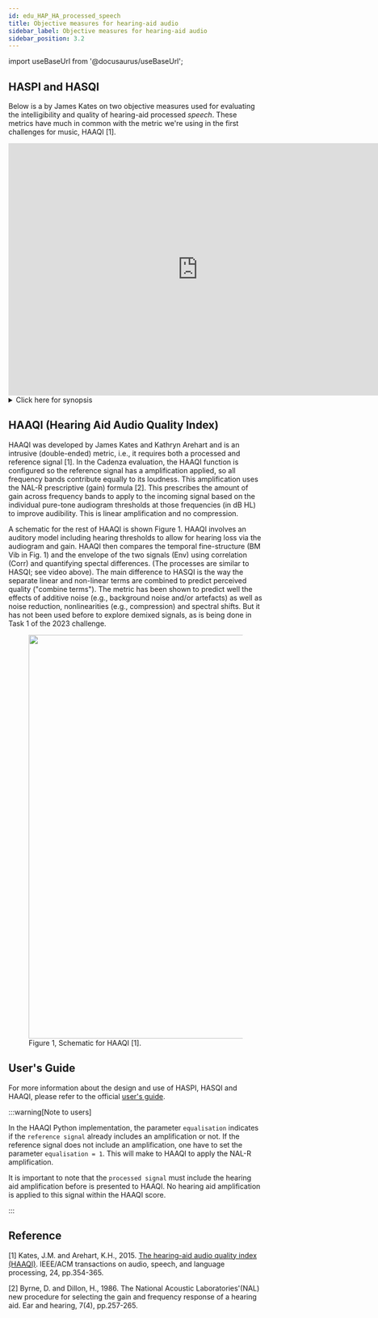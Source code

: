 ```yaml
---
id: edu_HAP_HA_processed_speech
title: Objective measures for hearing-aid audio
sidebar_label: Objective measures for hearing-aid audio
sidebar_position: 3.2
---
```


import useBaseUrl from '@docusaurus/useBaseUrl';

## HASPI and HASQI
Below is a by James Kates on two objective measures used for evaluating the intelligibility and quality of hearing-aid processed *speech*. These metrics have much in common with the metric we're using in the first challenges for music, HAAQI [1].

<div style={{textAlign:'center'}}>
<iframe width="750" height="500" src="https://www.youtube.com/embed/hp9NT1zkGz0" title="YouTube video player" frameborder="0" allow="accelerometer; autoplay; clipboard-write; encrypted-media; gyroscope; picture-in-picture; web-share" allowfullscreen></iframe>
</div>
<details>
<summary>Click here for synopsis</summary>

Signal degradations, such as additive noise and nonlinear distortion, can reduce the intelligibility and quality of a speech signal. Predicting intelligibility and quality for hearing aids is especially difficult since these devices may contain intentional nonlinear distortion designed to make speech more audible to a hearing-impaired listener. This speech processing often takes the form of time-varying multichannel gain adjustments. Intelligibility and quality metrics used for hearing aids and hearing-impaired listeners must therefore consider the trade-offs between audibility and distortion introduced by hearing-aid speech envelope modifications. This presentation uses the Hearing Aid Speech Perception Index (HASPI) and the Hearing Aid Speech Quality Index (HASQI) to predict intelligibility and quality, respectively. These indices incorporate a model of the auditory periphery that can be adjusted to reflect hearing loss. They have been trained on intelligibility scores and quality ratings from both normal-hearing and hearing-impaired listeners for a wide variety of signal and processing conditions. The basics of the metrics are explained, and the metrics are then used to analyze the effects of additive noise on speech, to evaluate noise suppression algorithms, and to measure differences among commercial hearing aids.

</details>

## HAAQI (Hearing Aid Audio Quality Index)

HAAQI was developed by James Kates and Kathryn Arehart and is an intrusive (double-ended) metric, i.e., it requires both a processed and reference signal [1]. In the Cadenza evaluation, the HAAQI function is configured so the reference signal has a amplification applied, so all frequency bands contribute equally to its loudness. This amplification uses the NAL-R prescriptive (gain) formula [2]. This prescribes the amount of gain across frequency bands to apply to the incoming signal based on the individual pure-tone audiogram thresholds at those frequencies (in dB HL) to improve audibility. This is linear amplification and no compression.

A schematic for the rest of HAAQI is shown Figure 1. HAAQI involves an auditory model including hearing thresholds to allow for hearing loss via the audiogram and gain. HAAQI then compares the temporal fine-structure (BM Vib in Fig. 1) and the envelope of the two signals (Env) using correlation (Corr) and quantifying spectal differences. (The processes are similar to HASQI; see video above). The main difference to HASQI is the way the separate linear and non-linear terms are combined to predict perceived quality ("combine terms"). The metric has been shown to predict well the effects of additive noise (e.g., background noise and/or artefacts) as well as noise reduction, nonlinearities (e.g., compression) and spectral shifts. But it has not been used before to explore demixed signals, as is being done in Task 1 of the 2023 challenge.

<div style={{textAlign:'center'}}>
<figure id="fig1">
<img width="800" src={useBaseUrl('../img/haaqi_schematic.gif')} />
<figcaption>Figure 1, Schematic for HAAQI [1].</figcaption>
</figure>
</div>

## User's Guide

For more information about the design and use of HASPI, HASQI and HAAQI, please refer to the official [user's guide](/documents/Users_Guide_ver3.docx).

:::warning[Note to users]

In the HAAQI Python implementation, the parameter `equalisation` indicates if the `reference signal` already includes 
an amplification or not. If the reference signal does not include an amplification, one have to set the parameter
`equalisation = 1`. This will make to HAAQI to apply the NAL-R amplification. 


It is important to note that the `processed signal` must include the hearing aid amplification before is presented to HAAQI. 
No hearing aid amplification is applied to this signal within the HAAQI score.   

:::

## Reference

[1] Kates, J.M. and Arehart, K.H., 2015. [The hearing-aid audio quality index (HAAQI)](https://ieeexplore.ieee.org/document/7352333). IEEE/ACM transactions on audio, speech, and language processing, 24, pp.354-365.

[2] Byrne, D. and Dillon, H., 1986. The National Acoustic Laboratories'(NAL) new procedure for selecting the gain and frequency response of a hearing aid. Ear and hearing, 7(4), pp.257-265. 




